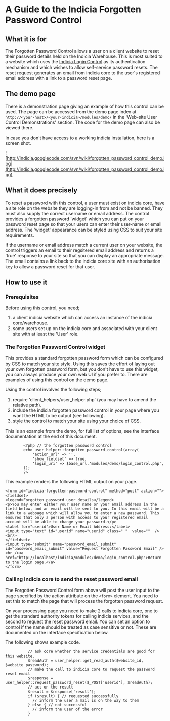 # A Guide to the Indicia Forgotten Password Control #

## What it is for ##

The Forgotten Password Control allows a user on a client website to reset their password details held on the Indicia Warehouse. This is most suited to a website which uses the [Indicia Login Control](TheIndiciaLoginControl.md) as its authentication mechanism and which wishes to allow self-service password resets. The reset request generates an email from indicia core to the user's registered email address with a link to a password reset page.

## The demo page ##

There is a demonstration page giving an example of how this control can be used. The page can be accessed from the demo page index at `http://<your-host>/<your-indicia>/modules/demo/` in the 'Web-site User Control Demonstrations' section. The code for the demo page can also be viewed there.

In case you don't have access to a working indicia installation, here is a screen shot.

![http://indicia.googlecode.com/svn/wiki/forgotten_password_control_demo.jpg](http://indicia.googlecode.com/svn/wiki/forgotten_password_control_demo.jpg)

## What it does precisely ##

To reset a password with this control, a user must exist on indicia core, have a site role on the website they are logging-in from and not be banned. They must also supply the correct username or email address. The control provides a forgotten password 'widget' which you can put on your password reset page so that your users can enter their user-name or email address. The 'widget' appearance can be styled using CSS to suit your site requirements.

If the username or email address match a current user on your website, the control triggers an email to their regsitered email address and returns a 'true' response to your site so that you can display an appropriate message. The email contains a link back to the indicia core site with an authorisation key to allow a password reset for that user.

## How to use it ##

### Prerequisites ###

Before using this control, you need;

  1. a client indicia website which can access an instance of the indicia core/warehouse.
  1. some users set up on the indicia core and associated with your client site with at least the 'User' role.

### The Forgotten Password Control widget ###

This provides a standard forgotten password form which can be configured by CSS to match your site style. Using this saves the effort of laying out your own forgotten password form, but you don't have to use this widget, you can always produce your own web UI if you prefer to. There are examples of using this control on the demo page.

Using the control involves the following steps;

  1. require 'client\_helpers/user\_helper.php' (you may have to amend the relative path).
  1. include the indicia forgotten password control in your page where you want the HTML to be output (see following).
  1. style the control to match your site using your choice of CSS.

This is an example from the demo, for full list of options, see the interface documentation at the end of this document.

```
        <?php // the forgotten password control
        echo user_helper::forgotten_password_control(array(
            'action_url' => '',
            'show_fieldset' => true,
            'login_uri' => $base_url.'modules/demo/login_control.php',
        ));
        ?>
```

This example renders the following HTML output on your page.

```
<form id="indicia-forgotten-password-control" method="post" action="">
<fieldset>
<legend>Forgotten password user details</legend>
<p>You may enter either your user name or your email address in the field below, and an email will be sent to you. In this email will be a link to a webpage which will allow you to enter a new password. This ensures that only a person with access to your registered email account will be able to change your password.</p>
<label for="userid">User Name or Email Address:</label>
<input type="text" id="userid" name="userid" class=" "  value=""  />
<br/>
</fieldset>
<input type="submit" name="password_email_submit" id="password_email_submit" value="Request Forgotten Password Email" />
<br /><a href="http://localhost/indicia/modules/demo/login_control.php">Return to the login page.</a>
</form>
```

### Calling Indicia core to send the reset password email ###

The Forgotten Password Control form above will post the user input to the page specified by the action attribute on the `<form>` element. You need to set this to match the page that will process the forgotten password request.

On your processing page you need to make 2 calls to indicia core, one to get the standard authority tokens for calling indicia services, and the second to request the reset password email. You can set an option to control if the name should be treated as case sensitive or not. These are documented on the interface specification below.

The following shows example code.

```
          // ask core whether the service credentials are good for this website.
          $readAuth = user_helper::get_read_auth($website_id, $website_password);
          // make the call to indicia core to request the password reset email
          $response = user_helper::request_password_reset($_POST['userid'], $readAuth);
          // act on the result
          $result = $response['result'];
          if ($result) { // requested successfully
            // inform the user a mail is on the way to them
          } else { // not successful
            // inform the user of the error 
          }
```